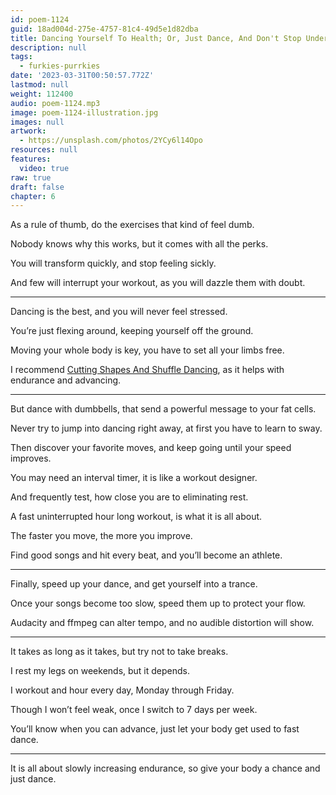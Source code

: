 ```yaml
---
id: poem-1124
guid: 18ad004d-275e-4757-81c4-49d5e1d82dba
title: Dancing Yourself To Health; Or, Just Dance, And Don't Stop Under Any Circumstance
description: null
tags:
  - furkies-purrkies
date: '2023-03-31T00:50:57.772Z'
lastmod: null
weight: 112400
audio: poem-1124.mp3
image: poem-1124-illustration.jpg
images: null
artwork:
  - https://unsplash.com/photos/2YCy6l14Opo
resources: null
features:
  video: true
raw: true
draft: false
chapter: 6
---
```


As a rule of thumb,
do the exercises that kind of feel dumb.

Nobody knows why this works,
but it comes with all the perks.

You will transform quickly,
and stop feeling sickly.

And few will interrupt your workout,
as you will dazzle them with doubt.

---

Dancing is the best,
and you will never feel stressed.

You’re just flexing around,
keeping yourself off the ground.

Moving your whole body is key,
you have to set all your limbs free.

I recommend [Cutting Shapes And Shuffle Dancing][1],
as it helps with endurance and advancing.

---

But dance with dumbbells,
that send a powerful message to your fat cells.

Never try to jump into dancing right away,
at first you have to learn to sway.

Then discover your favorite moves,
and keep going until your speed improves.

You may need an interval timer,
it is like a workout designer.

And frequently test,
how close you are to eliminating rest.

A fast uninterrupted hour long workout,
is what it is all about.

The faster you move,
the more you improve.

Find good songs and hit every beat,
and you’ll become an athlete.

---

Finally, speed up your dance,
and get yourself into a trance.

Once your songs become too slow,
speed them up to protect your flow.

Audacity and ffmpeg can alter tempo,
and no audible distortion will show.

---

It takes as long as it takes,
but try not to take breaks.

I rest my legs on weekends,
but it depends.

I workout and hour every day,
Monday through Friday.

Though I won’t feel weak,
once I switch to 7 days per week.

You’ll know when you can advance,
just let your body get used to fast dance.

---

It is all about slowly increasing endurance,
so give your body a chance and just dance.


[1]: https://www.youtube.com/results?search_query=shuffle+dance+and+cutting+shapes+tutorial
